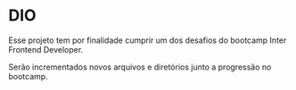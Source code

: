 # DIO

Esse projeto tem por finalidade cumprir um dos desafios do bootcamp Inter Frontend Developer.

Serão incrementados novos arquivos e diretórios junto a progressão no bootcamp.
